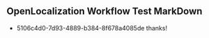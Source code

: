## OpenLocalization Workflow Test MarkDown
* 5106c4d0-7d93-4889-b384-8f678a4085de thanks!

<!--HONumber=Aug16_HO3-->


